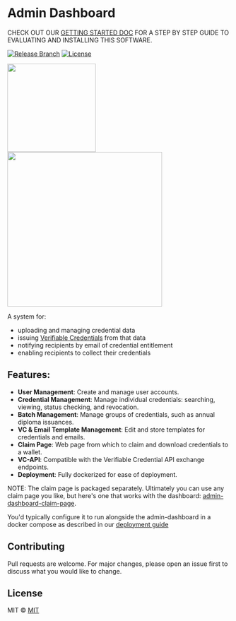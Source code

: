 # Admin Dashboard

CHECK OUT OUR [GETTING STARTED DOC](docs/GETTING_STARTED.md) FOR A STEP BY STEP GUIDE TO EVALUATING AND INSTALLING THIS SOFTWARE.

[![Release Branch](https://img.shields.io/badge/release_branch-main-green.svg)](https://github.com/digitalcredentials/admin-dashboard/tree/main)
[![License](https://img.shields.io/badge/license-mit-blue.svg)](https://github.com/digitalcredentials/admin-dashboard/blob/main/LICENSE)

<p float="left">
  <img src="https://github.com/learningeconomy/admin-dashboard/assets/2185016/9926ded7-40e9-4f18-a89a-bd788274903e" width="200" />
    <img src="https://github.com/learningeconomy/admin-dashboard/assets/2185016/31882ce0-ce6e-4661-8c42-e64958accfc3" width="350" height="0" /> 
  <img src="https://github.com/learningeconomy/admin-dashboard/assets/2185016/31882ce0-ce6e-4661-8c42-e64958accfc3" width="350" /> 
</p>

A system for:

* uploading and managing credential data
* issuing [Verifiable Credentials](https://www.w3.org/TR/vc-data-model/) from that data
* notifying recipients by email of credential entitlement
* enabling recipients to collect their credentials

## Features:

- **User Management**: Create and manage user accounts.
- **Credential Management**: Manage individual credentials: searching, viewing, status checking, and revocation.
- **Batch Management**: Manage groups of credentials, such as annual diploma issuances.
- **VC & Email Template Management**: Edit and store templates for credentials and emails.
- **Claim Page**: Web page from which to claim and download credentials to a wallet.
- **VC-API**: Compatible with the Verifiable Credential API exchange endpoints.
- **Deployment**: Fully dockerized for ease of deployment.

NOTE: The claim page is packaged separately. Ultimately you can use any claim page you like, but here's one that works with the dashboard:  [admin-dashboard-claim-page](https://github.com/digitalcredentials/admin-dashboard-claim-page). 

You'd typically configure it to run alongside the admin-dashboard in a docker compose as described in our [deployment guide](https://github.com/digitalcredentials/docs/blob/jc-compose-files/deployment-guide/DCCDeploymentGuide.md)


## Contributing

Pull requests are welcome. For major changes, please open an issue first to discuss what you would like to change.

## License
MIT © [MIT](#)
